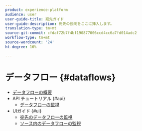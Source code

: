 ```yaml
---
product: experience-platform
audience: user
user-guide-title: 宛先ガイド
user-guide-description: 宛先の説明をここに挿入します。
translation-type: tm+mt
source-git-commit: cfdaf72b7f4bf190877006ccd4cc6a7fd014adc2
workflow-type: tm+mt
source-wordcount: '24'
ht-degree: 16%

---
```



# データフロー {#dataflows}

- [データフローの概要](./home.md)
- API チュートリアル {#api}
   - [データフローの監視](./api/monitor.md)
- UIガイド {#ui}
   - [宛先のデータフローの監視](./ui/monitor-destinations.md)
   - [ソース内のデータフローの監視](./ui/monitor-sources.md)